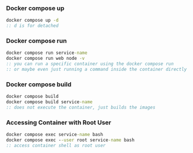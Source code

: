 ### Docker compose up
```cmd
docker compose up -d 
:: d is for detached
```

### Docker compose run
```cmd
docker compose run service-name
docker compose run web node -v
:: you can run a specific container using the docker compose run
:: or maybe even just running a command inside the container directly
```

### Docker compose build
```cmd
docker compose build
docker compose build service-name
:: does not execute the container, just builds the images
```

### Accessing Container with Root User
```cmd
docker compose exec service-name bash
docker compose exec --user root service-name bash
:: access container shell as root user
```
